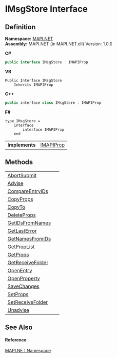 # IMsgStore Interface




## Definition
**Namespace:** <a href="5bef4637-66f8-16d4-e5f4-4d0da57a1538.md">MAPI.NET</a>  
**Assembly:** MAPI.NET (in MAPI.NET.dll) Version: 1.0.0

**C#**
``` C#
public interface IMsgStore : IMAPIProp
```
**VB**
``` VB
Public Interface IMsgStore
	Inherits IMAPIProp
```
**C++**
``` C++
public interface class IMsgStore : IMAPIProp
```
**F#**
``` F#
type IMsgStore = 
    interface
        interface IMAPIProp
    end
```

<table><tr><td><strong>Implements</strong></td><td><a href="a20f5817-5533-814e-fd1d-0d3a9179b1b4.md">IMAPIProp</a></td></tr>
</table>



## Methods
<table>
<tr>
<td><a href="34661feb-2020-069b-0c45-ee60c648f13c.md">AbortSubmit</a></td>
<td> </td></tr>
<tr>
<td><a href="3d3650c0-a43d-752d-4ac5-f242505503ff.md">Advise</a></td>
<td> </td></tr>
<tr>
<td><a href="c5e8512f-60ff-a9e1-6967-2f6605251a8a.md">CompareEntryIDs</a></td>
<td> </td></tr>
<tr>
<td><a href="d5961dad-9107-64f0-b729-6b9585e94815.md">CopyProps</a></td>
<td> </td></tr>
<tr>
<td><a href="1f6f4d9a-ab30-e652-186c-fa401ab88d00.md">CopyTo</a></td>
<td> </td></tr>
<tr>
<td><a href="5d86b266-9294-c0d1-0e47-eca7da650d57.md">DeleteProps</a></td>
<td> </td></tr>
<tr>
<td><a href="6e3c7676-5ee6-2155-37d5-efd7595dc8cd.md">GetIDsFromNames</a></td>
<td> </td></tr>
<tr>
<td><a href="edb7f46a-07b8-2e5e-9eb9-810ba22ed7bf.md">GetLastError</a></td>
<td> </td></tr>
<tr>
<td><a href="9f0c4e21-2e26-689b-9994-0f60a6303e03.md">GetNamesFromIDs</a></td>
<td> </td></tr>
<tr>
<td><a href="4b619073-517c-1328-b7b6-848141e00adf.md">GetPropList</a></td>
<td> </td></tr>
<tr>
<td><a href="a15d531e-c770-6a90-eb76-e9a17f176973.md">GetProps</a></td>
<td> </td></tr>
<tr>
<td><a href="4622cd7f-a27d-1308-52ce-2fce6aebbe4c.md">GetReceiveFolder</a></td>
<td> </td></tr>
<tr>
<td><a href="f578d6ed-a02e-bcce-2097-52d9c7ac582a.md">OpenEntry</a></td>
<td> </td></tr>
<tr>
<td><a href="3b6ed637-2038-f025-2dbe-6322e745dfe0.md">OpenProperty</a></td>
<td> </td></tr>
<tr>
<td><a href="a7345803-91be-5ba5-a434-fca4e5707d4c.md">SaveChanges</a></td>
<td> </td></tr>
<tr>
<td><a href="da536f48-6be5-ca77-d3c3-9915cdfd20d8.md">SetProps</a></td>
<td> </td></tr>
<tr>
<td><a href="a1a24e0f-06c8-bf06-7ab2-4f7a069cb2c0.md">SetReceiveFolder</a></td>
<td> </td></tr>
<tr>
<td><a href="0a345933-b110-2637-de36-54a58639dd8a.md">Unadvise</a></td>
<td> </td></tr>
</table>

## See Also


#### Reference
<a href="5bef4637-66f8-16d4-e5f4-4d0da57a1538.md">MAPI.NET Namespace</a>  
